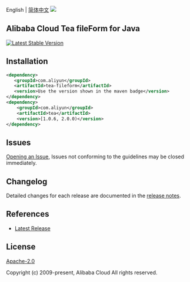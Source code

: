 English | [简体中文](README-CN.md)
![](https://aliyunsdk-pages.alicdn.com/icons/AlibabaCloud.svg)

## Alibaba Cloud Tea fileForm for Java
[![Latest Stable Version](https://img.shields.io/maven-central/v/com.aliyun/tea-fileform.svg?label=Maven%20Central)](https://search.maven.org/search?q=g:%22com.aliyun%22%20AND%20a:%22tea-fileform%22)

## Installation

```xml
<dependency>
   <groupId>com.aliyun</groupId>
   <artifactId>tea-fileform</artifactId>
   <version>Use the version shown in the maven badge</version>
</dependency>
<dependency>
    <groupId>com.aliyun</groupId>
    <artifactId>tea</artifactId>
    <version>[1.0.6, 2.0.0)</version>
</dependency>
```

## Issues
[Opening an Issue](https://github.com/aliyun/tea-fileform/issues/new), Issues not conforming to the guidelines may be closed immediately.

## Changelog
Detailed changes for each release are documented in the [release notes](./ChangeLog.txt).

## References
* [Latest Release](https://github.com/aliyun/tea-fileform)

## License
[Apache-2.0](http://www.apache.org/licenses/LICENSE-2.0)

Copyright (c) 2009-present, Alibaba Cloud All rights reserved.